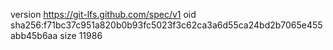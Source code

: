 version https://git-lfs.github.com/spec/v1
oid sha256:f71bc37c951a820b0b93fc5023f3c62ca3a6d55ca24bd2b7065e455abb45b6aa
size 11986
